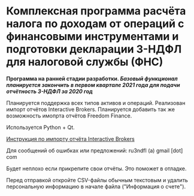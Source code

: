 # Комплексная программа расчёта налога по доходам от операций с финансовыми инструментами и подготовки декларации 3-НДФЛ для налоговой службы (ФНС)

**Программа на ранней стадии разработки. _Базовый функционал планируется закончить в первом квартале 2021 года для подачи отчётность 3-НДФЛ за 2020 год_**

Планируется поддержка всех типов активов и операций.
Реализован импорт отчётов Interactive Brokers. Планируется добавить так же возможность имопрта отчётов Freedom Finance.

Используется Python + Qt.

[Инструкция по импорту отчёта Interactive Brokers](./doc/import-ib-report.md)

Для сообщений об ошибках или предложений: ru3ndfl (а) gmail [dot] com

Будет неплохо если прикрепите свои отчёты. Это поможет в отладке.

Перед отправкой откройте CSV-файлы обычным текстовым и удалить персональную информацию в начале файла ("Информация о счете").
